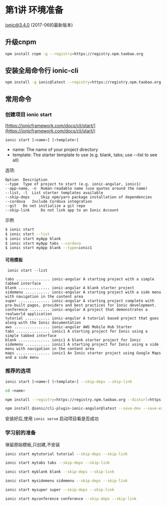 # 第1讲 环境准备

ionic@3.4.0  (2017-06的最新版本) 

## 升级cnpm

```bash
npm install cnpm -g --registry=https://registry.npm.taobao.org
```

## 安装全局命令行 ionic-cli

```bash
npm install -g ionic@latest --registry=https://registry.npm.taobao.org --disturl=https://npm.taobao.org/dist --sass-binary-site=http://npm.taobao.org/mirrors/node-sass
```


## 常用命令

### 创建项目 ionic start

[https://ionicframework.com/docs/cli/start/](https://ionicframework.com/docs/cli/start/)


```bash
ionic start [<name>] [<template>]
```

- name: 	The name of your project directory
- template: 	The starter template to use (e.g. blank, tabs; use --list to see all)

选项:

```
Option 	Description
--type 	Type of project to start (e.g. ionic-angular, ionic1)
--app-name, -n 	Human-readable name (use quotes around the name)
--list, -l 	List starter templates available
--skip-deps 	Skip npm/yarn package installation of dependencies
--cordova 	Include Cordova integration
--git 	Do not initialize a git repo
--skip-link 	Do not link app to an Ionic Account
```


示例

```bash
$ ionic start 
$ ionic start --list
$ ionic start myApp blank
$ ionic start myApp tabs --cordova
$ ionic start myApp blank --type=ionic1
```


#### 可用模板

```
 ionic start --list
```

```
tabs ............... ionic-angular A starting project with a simple tabbed interface
blank .............. ionic-angular A blank starter project
sidemenu ........... ionic-angular A starting project with a side menu with navigation in the content area
super .............. ionic-angular A starting project complete with pre-built pages, providers and best practices for Ionic development.
conference ......... ionic-angular A project that demonstrates a realworld application
tutorial ........... ionic-angular A tutorial based project that goes along with the Ionic documentation
aws ................ ionic-angular AWS Mobile Hub Starter
tabs ............... ionic1 A starting project for Ionic using a simple tabbed interface
blank .............. ionic1 A blank starter project for Ionic
sidemenu ........... ionic1 A starting project for Ionic using a side menu with navigation in the content area
maps ............... ionic1 An Ionic starter project using Google Maps and a side menu
```


### 推荐的选项

```bash
ionic start [<name>] [<template>] --skip-deps --skip-link 

cd <name>

npm install --registry=https://registry.npm.taobao.org --disturl=https://npm.taobao.org/dist --sass-binary-site=http://npm.taobao.org/mirrors/node-sass

npm install @ionic/cli-plugin-ionic-angular@latest --save-dev --save-exact  --registry=https://registry.npm.taobao.org --disturl=https://npm.taobao.org/dist --sass-binary-site=http://npm.taobao.org/mirrors/node-sass


```



安装好后,使用 `ionic serve` 启动项目看是否成功

### 学习前的准备

保留原始模板,只创建,不安装 

```bash
ionic start mytutorial tutorial --skip-deps --skip-link  

ionic start mytabs tabs --skip-deps --skip-link

ionic start myblank blank --skip-deps --skip-link

ionic start mysidemenu sidemenu --skip-deps --skip-link

ionic start mysuper super --skip-deps --skip-link

ionic start myconference conference --skip-deps --skip-link
```